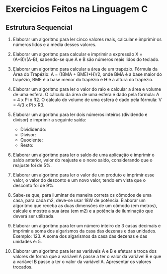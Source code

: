 # Exercicios Feitos na Linguagem C

## Estrutura Sequencial

1. Elaborar um algoritmo para ler cinco valores reais, calcular e imprimir os números lidos e a média
desses valores.

2. Elaborar um algoritmo para calcular e imprimir a expressão X = (A+B)/(A-B), sabendo-se que A e B
são números reais lidos do teclado.

3. Elaborar um algoritmo para calcular a área de um trapézio. Fórmula da Área do Trapézio:
A = ((BMA + BME)*H)/2, onde BMA é a base maior do trapézio, BME é a base menor do trapézio e H é
a altura do trapézio.

4. Elaborar um algoritmo para ler o valor do raio e calcular a área e volume de uma esfera. O cálculo
da área de uma esfera é dado pela fórmula: A = 4 x Pi x R2. O cálculo do volume de uma esfera é dado
pela fórmula: V = 4/3 x Pi x R3.

5. Elaborar um algoritmo para ler dois números inteiros (dividendo e divisor) e imprimir a seguinte
saída:

    - Divididendo:
    - Divisor:
    - Quociente:
    - Resto:

6. Elaborar um algoritmo para ler o saldo de uma aplicação e imprimir o saldo anterior, valor do
reajuste e o novo saldo, considerando que o reajuste foi de 5%.

7. Elaborar um algoritmo para ler o valor de um produto e imprimir esse valor, o valor do desconto e
um novo valor, tendo em vista que o desconto foi de 9%.

8. Sabe-se que, para iluminar de maneira correta os cômodos de uma casa, para cada m2, deve-se
usar 18W de potência. Elaborar um algoritmo que receba as duas dimensões de um cômodo (em
metros), calcule e mostre a sua área (em m2) e a potência de iluminação que deverá ser utilizada.

9. Elaborar um algoritmo para ler um número inteiro de 3 casas decimais e imprimir a soma dos
algarismos da casa das dezenas e das unidades. Exemplo: 123. A soma dos algarismos da casa das
dezenas e das unidades é: 5.

10. Elaborar um algoritmo para ler as variáveis A e B e efetuar a troca dos valores de forma que a
variável A passe a ter o valor da variável B e que a variável B passe a ter o valor da variável A.
Apresentar os valores trocados.
